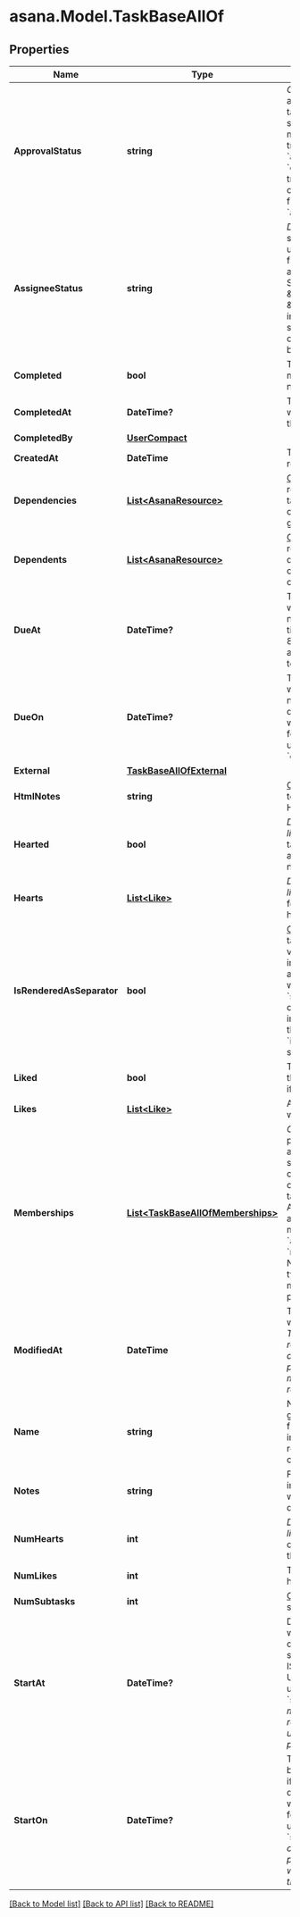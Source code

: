 
# asana.Model.TaskBaseAllOf

## Properties

Name | Type | Description | Notes
------------ | ------------- | ------------- | -------------
**ApprovalStatus** | **string** | *Conditional* Reflects the approval status of this task. This field is kept in sync with &#x60;completed&#x60;, meaning &#x60;pending&#x60; translates to false while &#x60;approved&#x60;, &#x60;rejected&#x60;, and &#x60;changes_requested&#x60; translate to true. If you set completed to true, this field will be set to &#x60;approved&#x60;. | [optional] 
**AssigneeStatus** | **string** | *Deprecated* Scheduling status of this task for the user it is assigned to. This field can only be set if the assignee is non-null. Setting this field to \&quot;inbox\&quot; or \&quot;upcoming\&quot; inserts it at the top of the section, while the other options will insert at the bottom. | [optional] 
**Completed** | **bool** | True if the task is currently marked complete, false if not. | [optional] 
**CompletedAt** | **DateTime?** | The time at which this task was completed, or null if the task is incomplete. | [optional] [readonly] 
**CompletedBy** | [**UserCompact**](UserCompact.md) |  | [optional] 
**CreatedAt** | **DateTime** | The time at which this resource was created. | [optional] [readonly] 
**Dependencies** | [**List&lt;AsanaResource&gt;**](AsanaResource.md) | [Opt In](/docs/input-output-options). Array of resources referencing tasks that this task depends on. The objects contain only the gid of the dependency. | [optional] [readonly] 
**Dependents** | [**List&lt;AsanaResource&gt;**](AsanaResource.md) | [Opt In](/docs/input-output-options). Array of resources referencing tasks that depend on this task. The objects contain only the ID of the dependent. | [optional] [readonly] 
**DueAt** | **DateTime?** | The UTC date and time on which this task is due, or null if the task has no due time. This takes an ISO 8601 date string in UTC and should not be used together with &#x60;due_on&#x60;. | [optional] 
**DueOn** | **DateTime?** | The localized date on which this task is due, or null if the task has no due date. This takes a date with &#x60;YYYY-MM-DD&#x60; format and should not be used together with &#x60;due_at&#x60;. | [optional] 
**External** | [**TaskBaseAllOfExternal**](TaskBaseAllOfExternal.md) |  | [optional] 
**HtmlNotes** | **string** | [Opt In](/docs/input-output-options). The notes of the text with formatting as HTML. | [optional] 
**Hearted** | **bool** | *Deprecated - please use liked instead* True if the task is hearted by the authorized user, false if not. | [optional] [readonly] 
**Hearts** | [**List&lt;Like&gt;**](Like.md) | *Deprecated - please use likes instead* Array of likes for users who have hearted this task. | [optional] [readonly] 
**IsRenderedAsSeparator** | **bool** | [Opt In](/docs/input-output-options). In some contexts tasks can be rendered as a visual separator; for instance, subtasks can appear similar to [sections](/docs/asana-sections) without being true &#x60;section&#x60; objects. If a &#x60;task&#x60; object is rendered this way in any context it will have the property &#x60;is_rendered_as_separator&#x60; set to &#x60;true&#x60;. | [optional] [readonly] 
**Liked** | **bool** | True if the task is liked by the authorized user, false if not. | [optional] 
**Likes** | [**List&lt;Like&gt;**](Like.md) | Array of likes for users who have liked this task. | [optional] [readonly] 
**Memberships** | [**List&lt;TaskBaseAllOfMemberships&gt;**](TaskBaseAllOfMemberships.md) | *Create-only*. Array of projects this task is associated with and the section it is in. At task creation time, this array can be used to add the task to specific sections. After task creation, these associations can be modified using the &#x60;addProject&#x60; and &#x60;removeProject&#x60; endpoints. Note that over time, more types of memberships may be added to this property. | [optional] [readonly] 
**ModifiedAt** | **DateTime** | The time at which this task was last modified.  *Note: This does not currently reflect any changes in associations such as projects or comments that may have been added or removed from the task.* | [optional] [readonly] 
**Name** | **string** | Name of the task. This is generally a short sentence fragment that fits on a line in the UI for maximum readability. However, it can be longer. | [optional] 
**Notes** | **string** | Free-form textual information associated with the task (i.e. its description). | [optional] 
**NumHearts** | **int** | *Deprecated - please use likes instead* The number of users who have hearted this task. | [optional] [readonly] 
**NumLikes** | **int** | The number of users who have liked this task. | [optional] [readonly] 
**NumSubtasks** | **int** | [Opt In](/docs/input-output-options). The number of subtasks on this task.  | [optional] [readonly] 
**StartAt** | **DateTime?** | Date and time on which work begins for the task, or null if the task has no start time. This takes an ISO 8601 date string in UTC and should not be used together with &#x60;start_on&#x60;. *Note: &#x60;due_at&#x60; must be present in the request when setting or unsetting the &#x60;start_at&#x60; parameter.* | [optional] 
**StartOn** | **DateTime?** | The day on which work begins for the task , or null if the task has no start date. This takes a date with &#x60;YYYY-MM-DD&#x60; format and should not be used together with &#x60;start_at&#x60;. *Note: &#x60;due_on&#x60; or &#x60;due_at&#x60; must be present in the request when setting or unsetting the &#x60;start_on&#x60; parameter.* | [optional] 

[[Back to Model list]](../README.md#documentation-for-models)
[[Back to API list]](../README.md#documentation-for-api-endpoints)
[[Back to README]](../README.md)

